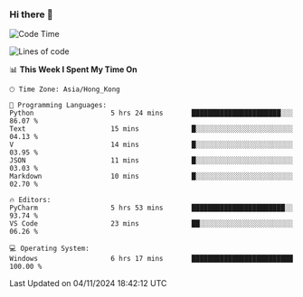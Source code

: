 ### Hi there 👋

<!--
**RoiexLee/RoiexLee** is a ✨ _special_ ✨ repository because its `README.md` (this file) appears on your GitHub profile.

Here are some ideas to get you started:

- 🔭 I’m currently working on ...
- 🌱 I’m currently learning ...
- 👯 I’m looking to collaborate on ...
- 🤔 I’m looking for help with ...
- 💬 Ask me about ...
- 📫 How to reach me: ...
- 😄 Pronouns: ...
- ⚡ Fun fact: ...
-->

<!--START_SECTION:waka-->
![Code Time](http://img.shields.io/badge/Code%20Time-734%20hrs%2050%20mins-blue)

![Lines of code](https://img.shields.io/badge/From%20Hello%20World%20I%27ve%20Written-38.4%20thousand%20lines%20of%20code-blue)

📊 **This Week I Spent My Time On** 

```text
🕑︎ Time Zone: Asia/Hong_Kong

💬 Programming Languages: 
Python                   5 hrs 24 mins       ██████████████████████░░░   86.07 % 
Text                     15 mins             █░░░░░░░░░░░░░░░░░░░░░░░░   04.13 % 
V                        14 mins             █░░░░░░░░░░░░░░░░░░░░░░░░   03.95 % 
JSON                     11 mins             █░░░░░░░░░░░░░░░░░░░░░░░░   03.03 % 
Markdown                 10 mins             █░░░░░░░░░░░░░░░░░░░░░░░░   02.70 % 

🔥 Editors: 
PyCharm                  5 hrs 53 mins       ███████████████████████░░   93.74 % 
VS Code                  23 mins             ██░░░░░░░░░░░░░░░░░░░░░░░   06.26 % 

💻 Operating System: 
Windows                  6 hrs 17 mins       █████████████████████████   100.00 % 
```


 Last Updated on 04/11/2024 18:42:12 UTC
<!--END_SECTION:waka-->
